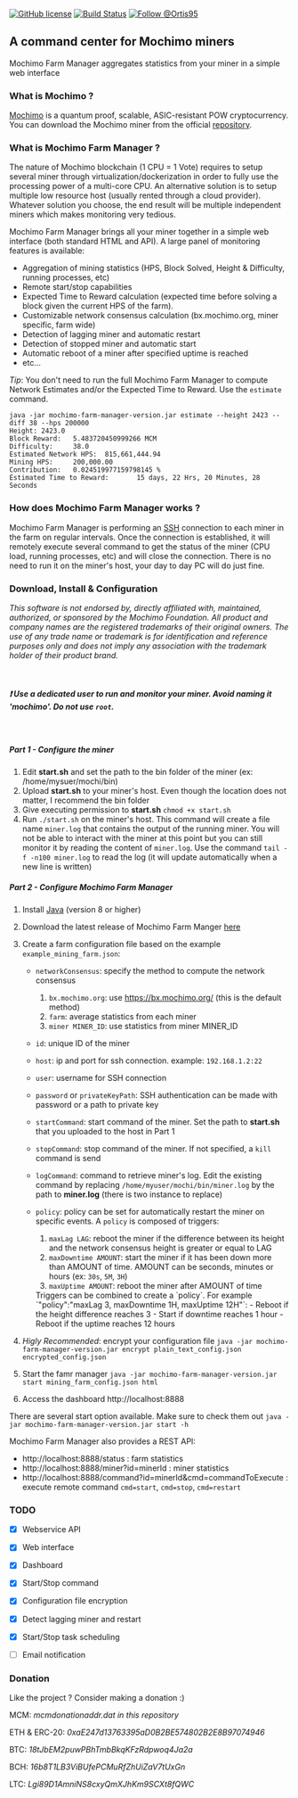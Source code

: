 [![GitHub license](https://img.shields.io/github/license/0rtis/mochimo-farm-manager.svg?style=flat-square)](https://github.com/0rtis/mochimo-farm-manager/blob/master/LICENSE)
[![Build Status](https://img.shields.io/travis/0rtis/mochimo-farm-manager.svg?style=flat-square)](https://travis-ci.org/0rtis/mochimo-farm-manager)
[![Follow @Ortis95](https://img.shields.io/twitter/follow/Ortis95.svg?style=flat-square)](https://twitter.com/intent/follow?screen_name=Ortis95) 


## A command center for Mochimo miners

Mochimo Farm Manager aggregates statistics from your miner in a simple web interface


### What is Mochimo ?

[Mochimo](https://mochimo.org/) is a quantum proof, scalable, ASIC-resistant POW cryptocurrency.
You can download the Mochimo miner from the official [repository](https://github.com/mochimodev/mochimo).


### What is Mochimo Farm Manager ?
The nature of Mochimo blockchain (1 CPU = 1 Vote) requires to setup several miner through virtualization/dockerization in order to fully use the processing power of a multi-core CPU. An alternative solution is to setup multiple low resource host (usually rented through a cloud provider).
Whatever solution you choose, the end result will be multiple independent miners which makes monitoring very tedious.

Mochimo Farm Manager brings all your miner together in a simple web interface (both standard HTML and API). A large panel of monitoring features is available:

- Aggregation of mining statistics (HPS, Block Solved, Height & Difficulty, running processes, etc)
- Remote start/stop capabilities
- Expected Time to Reward calculation (expected time before solving a block given the current HPS of the farm). 
- Customizable network consensus calculation (bx.mochimo.org, miner specific, farm wide)
- Detection of lagging miner and automatic restart
- Detection of stopped miner and automatic start
- Automatic reboot of a miner after specified uptime is reached
- etc...

*Tip*: You don't need to run the full Mochimo Farm Manager to compute Network Estimates and/or the Expected Time to Reward. Use the `estimate` command. 
```
java -jar mochimo-farm-manager-version.jar estimate --height 2423 --diff 38 --hps 200000
Height: 2423.0
Block Reward:   5.483720450999266 MCM
Difficulty:     38.0
Estimated Network HPS:  815,661,444.94
Mining HPS:     200,000.00
Contribution:   0.024519977159798145 %
Estimated Time to Reward:       15 days, 22 Hrs, 20 Minutes, 28 Seconds
```




### How does Mochimo Farm Manager works ?

Mochimo Farm Manager is performing an [SSH](https://en.wikipedia.org/wiki/Secure_Shell) connection to each miner in the farm on regular intervals. Once the connection is established, it will remotely execute several command to get the status of the miner (CPU load, running processes, etc) and will close the connection. There is no need to run it on the miner's host, your day to day PC will do just fine.


### Download, Install & Configuration

*This software is not endorsed by, directly affiliated with, maintained, authorized, or sponsored by the Mochimo Foundation. All product and company names are the registered trademarks of their original owners. The use of any trade name or trademark is for identification and reference purposes only and does not imply any association with the trademark holder of their product brand.*

<br/>

##### :exclamation: Use a dedicated user to run and monitor your miner. Avoid naming it 'mochimo'. Do not use `root`.

<br/>

##### Part 1 - Configure the miner

1. Edit **start.sh** and set the path to the bin folder of the miner (ex: /home/mysuer/mochi/bin)
2. Upload **start.sh** to your miner's host. Even though the location does not matter, I recommend the bin folder
3. Give executing permission to **start.sh** `chmod +x start.sh`
4. Run `./start.sh` on the miner's host. This command will create a file name `miner.log` that contains the output of the running miner. You will not be able to interact with the miner at this point but you can still monitor it by reading the content of `miner.log`. Use the command `tail -f -n100 miner.log` to read the log (it will update automatically when a new line is written)


##### Part 2 - Configure Mochimo Farm Manager

1. Install [Java](https://java.com/en/download/) (version 8 or higher)
2. Download the latest release of Mochimo Farm Manger [here](https://github.com/0rtis/mochimo-farm-manager/releases)
3. Create a farm configuration file based on the example `example_mining_farm.json`:
	* `networkConsensus`: specify the method to compute the network consensus
		1. `bx.mochimo.org`: use https://bx.mochimo.org/ (this is the default method)
		2. `farm`: average statistics from each miner
		3. `miner MINER_ID`: use statistics from miner MINER_ID
	* `id`: unique ID of the miner
	* `host`: ip and port for ssh connection. example: `192.168.1.2:22`
	* `user`: username for SSH connection
	* `password` or `privateKeyPath`: SSH authentication can be made with password or a path to private key
	* `startCommand`: start command of the miner. Set the path to **start.sh** that you uploaded to the host in Part 1 
	* `stopCommand`: stop command of the miner. If not specified, a `kill` command is send
	* `logCommand`: command to retrieve miner's log. Edit the existing command by replacing `/home/myuser/mochi/bin/miner.log` by the path to **miner.log** (there is two instance to replace)
	* `policy`: policy can be set for automatically restart the miner on specific events. A `policy` is composed of triggers:
		1. `maxLag LAG`: reboot the miner if the difference between its height and the network consensus height is greater or equal to LAG
		2. `maxDowntime AMOUNT`: start the miner if it has been down more than AMOUNT of time. AMOUNT can be seconds, minutes or hours (ex: `30s`, `5M`, `3H`)
		3. `maxUptime AMOUNT`: reboot the miner after AMOUNT of time
		
        <div>
        Triggers can be combined to create a `policy`. For example `"policy":"maxLag 3, maxDowntime 1H, maxUptime 12H"`:
        - Reboot if the height difference reaches 3
        - Start if downtime reaches 1 hour
        - Reboot if the uptime reaches 12 hours
        </div>
    
    
4. *Higly Recommended*: encrypt your configuration file `java -jar mochimo-farm-manager-version.jar encrypt plain_text_config.json encrypted_config.json`
5. Start the famr manager `java -jar mochimo-farm-manager-version.jar start mining_farm_config.json html`
6. Access the dashboard http://localhost:8888

There are several start option available. Make sure to check them out `java -jar mochimo-farm-manager-version.jar start -h`

Mochimo Farm Manager also provides a REST API:
* http://localhost:8888/status : farm statistics
* http://localhost:8888/miner?id=minerId : miner statistics
* http://localhost:8888/command?id=minerId&cmd=commandToExecute : execute remote command `cmd=start`, `cmd=stop`, `cmd=restart`




### TODO
- [x] Webservice API
- [x] Web interface
- [x] Dashboard
- [x] Start/Stop command
- [x] Configuration file encryption
- [x] Detect lagging miner and restart 
- [x] Start/Stop task scheduling
- [ ] Email notification


### Donation
Like the project ? Consider making a donation :) 

MCM: *mcmdonationaddr.dat in this repository*

ETH & ERC-20: _0xaE247d13763395aD0B2BE574802B2E8B97074946_

BTC: _18tJbEM2puwPBhTmbBkqKFzRdpwoq4Ja2a_

BCH: _16b8T1LB3ViBUfePCMuRfZhUiZaV7tUxGn_

LTC: _Lgi89D1AmniNS8cxyQmXJhKm9SCXt8fQWC_


